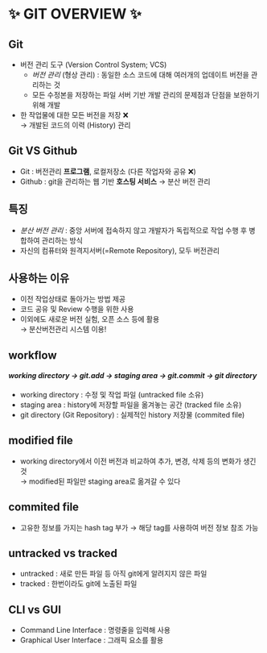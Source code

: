 # ✨ GIT OVERVIEW ✨

## **Git**

- 버전 관리 도구 (Version Control System; VCS)
  - _버전 관리_ (형상 관리) : 동일한 소스 코드에 대해 여러개의 업데이트 버전을 관리하는 것
  - 모든 수정본을 저장하는 파일 서버 기반 개발 관리의 문제점과 단점을 보완하기 위해 개발
- 한 작업물에 대한 모든 버전을 저장 ❌ <br>
  &rarr; 개발된 코드의 이력 (History) 관리

## **Git VS Github**

- Git : 버전관리 **프로그램**, 로컬저장소 (다른 작업자와 공유 ❌)
- Github : git을 관리하는 웹 기반 **호스팅 서비스** &rarr; 분산 버전 관리

## **특징**

- _분산 버전 관리_ : 중앙 서버에 접속하지 않고 개발자가 독립적으로 작업 수행 후 병합하여 관리하는 방식
- 자신의 컴퓨터와 원격지서버(=Remote Repository), 모두 버전관리

## **사용하는 이유**

- 이전 작업상태로 돌아가는 방법 제공
- 코드 공유 및 Review 수행을 위한 사용
- 이외에도 새로운 버전 실험, 오픈 소스 등에 활용 <br>
  &rarr; 분산버전관리 시스템 이용!

## **workflow**

#### _working directory &rarr; git.add &rarr; staging area &rarr; git.commit &rarr; git directory_

- working directory : 수정 및 작업 파일 (untracked file 소유)
- staging area : history에 저장할 파일을 옮겨놓는 공간 (tracked file 소유)
- git directory (Git Repository) : 실제적인 history 저장물 (commited file)

## **modified file**

- working directory에서 이전 버전과 비교하여 추가, 변경, 삭제 등의 변화가 생긴 것 <br>
  &rarr; modified된 파일만 staging area로 옮겨갈 수 있다

## **commited file**

- 고유한 정보를 가지는 hash tag 부가 &rarr; 해당 tag를 사용하여 버전 정보 참조 가능

## **untracked vs tracked**

- untracked : 새로 만든 파일 등 아직 git에게 알려지지 않은 파일
- tracked : 한번이라도 git에 노출된 파일

## **CLI vs GUI**

- Command Line Interface : 명령줄을 입력해 사용
- Graphical User Interface : 그래픽 요소를 활용
